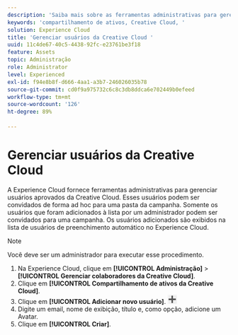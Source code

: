 ```yaml
---
description: 'Saiba mais sobre as ferramentas administrativas para gerenciar usuários aprovados da Creative Cloud na Experience Cloud. '
keywords: 'compartilhamento de ativos, Creative Cloud, '
solution: Experience Cloud
title: 'Gerenciar usuários da Creative Cloud '
uuid: 11c4de67-40c5-4438-92fc-e23761be3f18
feature: Assets
topic: Administração
role: Administrator
level: Experienced
exl-id: f94e8b8f-d666-4aa1-a3b7-246026035b78
source-git-commit: cd0f9a975732c6c8c3db8ddca6e702449b0efeed
workflow-type: tm+mt
source-wordcount: '126'
ht-degree: 89%

---
```


# Gerenciar usuários da Creative Cloud

A Experience Cloud fornece ferramentas administrativas para gerenciar usuários aprovados da Creative Cloud. Esses usuários podem ser convidados de forma ad hoc para uma pasta da campanha. Somente os usuários que foram adicionados à lista por um administrador podem ser convidados para uma campanha. Os usuários adicionados são exibidos na lista de usuários de preenchimento automático no Experience Cloud.

>[!NOTE]
>
>Você deve ser um administrador para executar esse procedimento.

1. Na Experience Cloud, clique em **[!UICONTROL Administração]** > **[!UICONTROL Gerenciar colaboradores da Creative Cloud]**.
1. Clique em **[!UICONTROL Compartilhamento de ativos da Creative Cloud]**.
1. Clique em **[!UICONTROL Adicionar novo usuário]**.  ![](assets/mac_add_icon.png)
1. Digite um email, nome de exibição, título e, como opção, adicione um Avatar.
1. Clique em **[!UICONTROL Criar]**.
